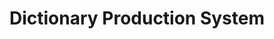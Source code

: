 ---
types: "word"

title: "Dictionary Production System"

categories: ['']

tags: ['Dictionary', 'Production', 'System']

arabic: 'نظام صناعة المعجم'

arexps: []

enwords: ['Dictionary Production System']

enexps: []

arlexicons: 'ن'

enlexicons: 'D'

authors: ['Ruqayya Roshdy']

translators: ['']

citations: 'مقدمة في حوسبة اللغة العربية'

sources: 'مركز الملك عبدالله بن عبدالعزيز الدولي لخدمة اللغة العربية'

word: "true"

slug: ""
---